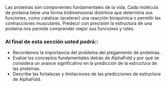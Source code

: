 Las proteínas son componentes fundamentales de la vida. Cada molécula de proteína tiene una forma tridimensional distintiva que determina sus funciones, como catalizar (acelerar) una reacción bioquímica o permitir las contracciones musculares. Predecir con precisión la estructura de una proteína nos permite comprender mejor sus funciones y roles.

### Al final de esta sección usted podrá::
- Recordemos la importancia del problema del plegamiento de proteínas.
- Evalúe los conceptos fundamentales detrás de AlphaFold y por qué se considera un avance significativo en la predicción de la estructura de las proteínas.
- Describe las fortalezas y limitaciones de las predicciones de estructura de AlphaFold.
